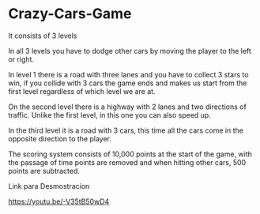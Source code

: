 # Crazy-Cars-Game 




It consists of 3 levels

In all 3 levels you have to dodge other cars by moving the player to the left or right.

In level 1 there is a road with three lanes and you have to collect 3 stars to win, if you collide with 3 cars the game ends and makes us start from the first level 
regardless of which level we are at.

On the second level there is a highway with 2 lanes and two directions of traffic.
Unlike the first level, in this one you can also speed up.

In the third level it is a road with 3 cars, this time all the cars come in the opposite direction to the player.

The scoring system consists of 10,000 points at the start of the game, with the passage of time points are removed 
and when hitting other cars, 500 points are subtracted.


Link para Desmostracion

https://youtu.be/-V35tB50wD4
